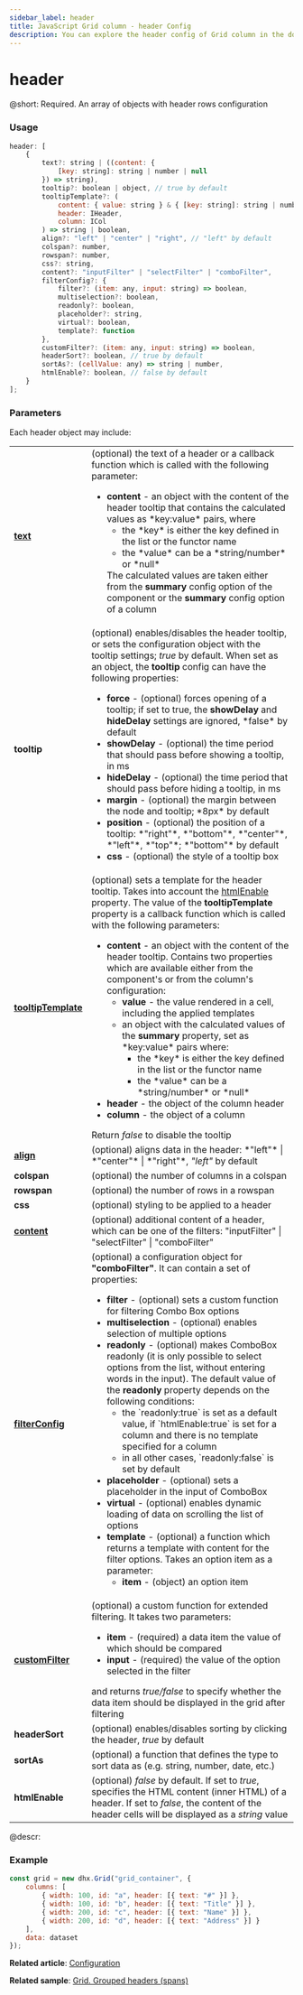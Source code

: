 ```yaml
---
sidebar_label: header
title: JavaScript Grid column - header Config 
description: You can explore the header config of Grid column in the documentation of the DHTMLX JavaScript UI library. Browse developer guides and API reference, try out code examples and live demos, and download a free 30-day evaluation version of DHTMLX Suite.
---
```


# header

@short: Required. An array of objects with header rows configuration

### Usage

~~~jsx
header: [
    {
        text?: string | ((content: {
            [key: string]: string | number | null
        }) => string),
        tooltip?: boolean | object, // true by default
        tooltipTemplate?: (
            content: { value: string } & { [key: string]: string | number | null },
            header: IHeader,
            column: ICol
        ) => string | boolean,
        align?: "left" | "center" | "right", // "left" by default
        colspan?: number,
        rowspan?: number,
        css?: string,
        content?: "inputFilter" | "selectFilter" | "comboFilter",
        filterConfig?: {
            filter?: (item: any, input: string) => boolean,
            multiselection?: boolean,
            readonly?: boolean,
            placeholder?: string,
            virtual?: boolean,
            template?: function
        },
        customFilter?: (item: any, input: string) => boolean,
        headerSort?: boolean, // true by default
        sortAs?: (cellValue: any) => string | number,
        htmlEnable?: boolean, // false by default
    }
];
~~~

### Parameters 

Each header object may include:

<table>
    <tbody>
        <tr>
            <td><a href="../../../configuration/#headerfooter-text"><b>text</b></a></td><td>(optional) the text of a header or a callback function which is called with the following parameter:<ul><li><b>content</b> - an object with the content of the header tooltip that contains the calculated values as *key:value* pairs, where<ul><li>the *key* is either the key defined in the list or the functor name</li><li>the *value* can be a *string/number* or *null*</li></ul>The calculated values are taken either from the <b>summary</b> config option of the component or the <b>summary</b> config option of a column</li></ul></td>
        </tr>
        <tr>
            <td><b>tooltip</b></td><td>(optional) enables/disables the header tooltip, or sets the configuration object with the tooltip settings; <i>true</i> by default. When set as an object, the <b>tooltip</b> config can have the following properties:<ul><li><b>force</b> - (optional) forces opening of a tooltip; if set to true, the <b>showDelay</b> and <b>hideDelay</b> settings are ignored, *false* by default</li><li><b>showDelay</b> - (optional) the time period that should pass before showing a tooltip, in ms</li><li><b>hideDelay</b> - (optional) the time period that should pass before hiding a tooltip, in ms</li><li><b>margin</b> - (optional) the margin between the node and tooltip; *8px* by default</li><li><b>position</b> - (optional) the position of a tooltip: *"right"*, *"bottom"*, *"center"*, *"left"*, *"top"*; *"bottom"* by default</li><li><b>css</b> - (optional) the style of a tooltip box</li></ul></td>
        </tr>
        <tr>
            <td><a href="../../../configuration/#column-headerfooter-tooltip"><b>tooltipTemplate</b></a></td><td>(optional) sets a template for the header tooltip. Takes into account the <a href="../../../configuration/#html-content-of-grid-columns">htmlEnable</a> property. The value of the <b>tooltipTemplate</b> property is a callback function which is called with the following parameters:<ul><li><b>content</b> - an object with the content of the header tooltip. Contains two properties which are available either from the component's or from the column's configuration:<ul><li><b>value</b> - the value rendered in a cell, including the applied templates</li><li>an object with the calculated values of the <b>summary</b> property, set as *key:value* pairs where:<ul><li>the *key* is either the key defined in the list or the functor name</li><li>the *value* can be a *string/number* or *null*</li></ul></li></ul></li><li><b>header</b> - the object of the column header</li><li><b>column</b> - the object of a column</li></ul>Return <i>false</i> to disable the tooltip</td>
        </tr>
        <tr>
            <td><a href="../../../configuration/#alignment"><b>align</b></a></td><td>(optional) aligns data in the header: *"left"* | *"center"* | *"right"*, <i>"left"</i> by default</td>
        </tr>
        <tr>
            <td><b>colspan</b></td><td>(optional) the number of columns in a colspan</td>
        </tr>
        <tr>
            <td><b>rowspan</b></td><td>(optional) the number of rows in a rowspan</td>
        </tr>
        <tr>
            <td><b>css</b></td><td>(optional) styling to be applied to a header</td>
        </tr>
        <tr>
            <td><a href="../../../configuration/#headerfooter-filters"><b>content</b></a></td><td>(optional) additional content of a header, which can be one of the filters: "inputFilter" | "selectFilter" | "comboFilter"</td>
        </tr>
        <tr>
            <td><a href="../../../configuration/#headerfooter-filters"><b>filterConfig</b></a></td><td>(optional) a configuration object for <b>"comboFilter"</b>. It can contain a set of properties:<ul><li><b>filter</b> - (optional) sets a custom function for filtering Combo Box options</li><li><b>multiselection</b> - (optional) enables selection of multiple options</li><li><b>readonly</b> - (optional) makes ComboBox readonly (it is only possible to select options from the list, without entering words in the input). The default value of the <b>readonly</b> property depends on the following conditions:<ul><li>the `readonly:true` is set as a default value, if `htmlEnable:true` is set for a column and there is no template specified for a column</li><li>in all other cases, `readonly:false` is set by default</li></ul></li><li><b>placeholder</b> - (optional) sets a placeholder in the input of ComboBox</li><li><b>virtual</b> - (optional) enables dynamic loading of data on scrolling the list of options</li><li><b>template</b> - (optional) a function which returns a template with content for the filter options. Takes an option item as a parameter:<ul><li><b>item</b> - (object) an option item</li></ul></li></ul></td>
        </tr>
        <tr>
            <td><a href="../../../configuration/#customizing-headerfooter-filters"><b>customFilter</b></a> </td><td>(optional) a custom function for extended filtering. It takes two parameters:<ul><li><b>item</b> - (required) a data item the value of which should be compared</li><li> <b>input</b> - (required) the value of the option selected in the filter</li></ul>and returns <i>true/false</i> to specify whether the data item should be displayed in the grid after filtering</td>
        </tr>
        <tr>
            <td><b>headerSort</b></td><td>(optional) enables/disables sorting by clicking the header, <i>true</i> by default</td>
        </tr>
        <tr>
            <td><b>sortAs</b></td><td>(optional) a function that defines the type to sort data as (e.g. string, number, date, etc.)</td>
        </tr>
        <tr>
            <td><b>htmlEnable</b></td><td>(optional) <i>false</i> by default. If set to <i>true</i>, specifies the HTML content (inner HTML) of a header. If set to <i>false</i>, the content of the header cells will be displayed as a <i>string</i> value</td>
        </tr>
    </tbody>
</table>


@descr:
### Example

~~~jsx
const grid = new dhx.Grid("grid_container", {
    columns: [
        { width: 100, id: "a", header: [{ text: "#" }] },
        { width: 100, id: "b", header: [{ text: "Title" }] },
        { width: 200, id: "c", header: [{ text: "Name" }] },
        { width: 200, id: "d", header: [{ text: "Address" }] }
    ],
    data: dataset
});
~~~

**Related article**: [Configuration](grid/configuration.md)

**Related sample**: [Grid. Grouped headers (spans)](https://snippet.dhtmlx.com/eol76o68)